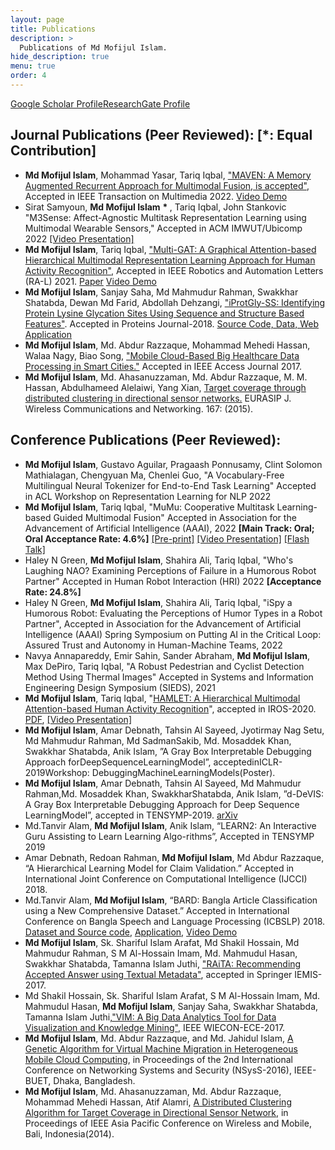 ```yaml
---
layout: page
title: Publications
description: >
  Publications of Md Mofijul Islam.
hide_description: true
menu: true
order: 4
---
```

<a href="https://scholar.google.com/citations?hl=en&user=FYy4ZxYAAAAJ" target="_blank">Google Scholar Profile</a><a href="https://www.researchgate.net/profile/Md_Mofijul_Islam" target="_blank">ResearchGate Profile</a>

## Journal Publications (Peer Reviewed): [\*: Equal Contribution]
* **Md Mofijul Islam**, Mohammad Yasar, Tariq Iqbal, ["MAVEN: A Memory Augmented Recurrent Approach for Multimodal Fusion, is accepted"](), Accepted in IEEE Transaction on Multimedia 2022. [Video Demo](https://youtu.be/NLyVePqaXSg)
* Sirat Samyoun, **Md Mofijul Islam** <b> \* </b>, Tariq Iqbal, John Stankovic "M3Sense: Affect-Agnostic Multitask Representation Learning using Multimodal Wearable Sensors," Accepted in ACM IMWUT/Ubicomp 2022  [[Video Presentation]](https://youtu.be/shGyn8bTTTQ)
* **Md Mofijul Islam**, Tariq Iqbal, ["Multi-GAT: A Graphical Attention-based Hierarchical Multimodal Representation Learning Approach for Human Activity Recognition"](https://ieeexplore.ieee.org/document/9354900), Accepted in IEEE Robotics and Automation Letters (RA-L) 2021. [Paper](https://ieeexplore.ieee.org/document/9354900)  [Video Demo](https://youtu.be/Bsbn4pN6Oo4)
* **Md Mofijul Islam**, Sanjay Saha, Md Mahmudur Rahman, Swakkhar Shatabda, Dewan Md Farid, Abdollah Dehzangi, ["iProtGly-SS: Identifying Protein Lysine Glycation Sites Using Sequence and Structure Based Features"](https://www.ncbi.nlm.nih.gov/pubmed/29675975). Accepted in Proteins Journal-2018. [Source Code, Data, Web Application](http://brl.uiu.ac.bd/iprotgly-ss/)
* **Md Mofijul Islam**, Md. Abdur Razzaque, Mohammad Mehedi Hassan, Walaa Nagy, Biao Song, ["Mobile Cloud-Based Big Healthcare Data Processing in Smart Cities."](http://ieeexplore.ieee.org/document/7933943/) Accepted in IEEE Access Journal 2017.
* **Md Mofijul Islam**, Md. Ahasanuzzaman, Md. Abdur Razzaque, M. M. Hassan, Abdulhameed Alelaiwi, Yang Xian, [Target coverage through distributed clustering in directional sensor networks.](http://link.springer.com/article/10.1186/s13638-015-0394-2) EURASIP J. Wireless Communications and Networking. 167: (2015).

## Conference Publications (Peer Reviewed):
* **Md Mofijul Islam**, Gustavo Aguilar, Pragaash Ponnusamy, Clint Solomon Mathialagan, Chengyuan Ma, Chenlei Guo, "A Vocabulary-Free Multilingual Neural Tokenizer for End-to-End Task Learning" Accepted in ACL Workshop on Representation Learning for NLP 2022
* **Md Mofijul Islam**, Tariq Iqbal, "MuMu: Cooperative Multitask Learning-based Guided Multimodal Fusion" Accepted in Association for the Advancement of Artificial Intelligence (AAAI), 2022 **[Main Track: Oral; Oral Acceptance Rate: 4.6%]** [[Pre-print]](https://github.com/mmiakashs/mmiakashs.github.io/blob/master/assets/Mofijul_AAAI_2022_MuMu_Preprint.pdf) [[Video Presentation]](https://recorder-v3.slideslive.com/?share=59838&s=ee1395b9-974b-4597-b22c-d2c071b1496d) [[Flash Talk]](https://recorder-v3.slideslive.com/?share=59840&s=a3ef2807-65a2-4d0e-9bf8-b46d3c6bc66c)
* Haley N Green, **Md Mofijul Islam**, Shahira Ali, Tariq Iqbal, "Who's Laughing NAO? Examining Perceptions of Failure in a Humorous Robot Partner" Accepted in Human Robot Interaction (HRI) 2022 **[Acceptance Rate: 24.8%]**
* Haley N Green, **Md Mofijul Islam**, Shahira Ali, Tariq Iqbal, "iSpy a Humorous Robot: Evaluating the Perceptions of Humor Types in a Robot Partner", Accepted in Association for the Advancement of Artificial Intelligence (AAAI) Spring Symposium on Putting AI in the Critical Loop: Assured Trust and Autonomy in Human-Machine Teams, 2022
* Navya Annapareddy, Emir Sahin, Sander Abraham, **Md Mofijul Islam**, Max DePiro, Tariq Iqbal, "A Robust Pedestrian and Cyclist Detection Method Using Thermal Images" Accepted in Systems and Information Engineering Design Symposium (SIEDS), 2021
* **Md Mofijul Islam**, Tariq Iqbal, "[HAMLET: A Hierarchical Multimodal Attention-based Human Activity Recognition](https://ieeexplore.ieee.org/document/9340987)", accepted in IROS-2020. [PDF](https://arxiv.org/pdf/2008.01148.pdf), [[Video Presentation]](https://youtu.be/BZ7vmwNczSs)
* **Md Mofijul Islam**, Amar Debnath, Tahsin Al Sayeed, Jyotirmay Nag Setu, Md Mahmudur Rahman, Md SadmanSakib, Md. Mosaddek Khan, Swakkhar Shatabda, Anik Islam, ”A Gray Box Interpretable Debugging Approach forDeepSequenceLearningModel”, acceptedinICLR-2019Workshop: DebuggingMachineLearningModels(Poster).
* **Md Mofijul Islam**, Amar Debnath, Tahsin Al Sayeed, Md Mahmudur Rahman,Md. Mosaddek Khan, SwakkharShatabda, Anik Islam, ”d-DeVIS: A Gray Box Interpretable Debugging Approach for Deep Sequence LearningModel”, accepted in TENSYMP-2019. [arXiv](https://arxiv.org/abs/1811.08374)
* Md.Tanvir Alam, **Md Mofijul Islam**, Anik Islam, “LEARN2: An Interactive Guru Assisting to Learn Learning Algo-rithms”, Accepted in TENSYMP 2019
* Amar Debnath, Redoan Rahman, **Md Mofijul Islam**, Md Abdur Razzaque, “A Hierarchical Learning Model for Claim Validation.” Accepted in International Joint Conference on Computational Intelligence (IJCCI) 2018.
* Md.Tanvir Alam, **Md Mofijul Islam**, “BARD: Bangla Article Classification using a New Comprehensive Dataset.” Accepted in International Conference on Bangla Speech and Language Processing (ICBSLP) 2018. [Dataset and Source code](https://github.com/tanvirfahim15/BARD-Bangla-Article-Classifier), [Application](http://bard2018.pythonanywhere.com), [Video Demo](https://www.youtube.com/watch?v=vxwSlwaJ5o4)
* **Md Mofijul Islam**, Sk. Shariful Islam Arafat, Md Shakil Hossain, Md Mahmudur Rahman, S M Al-Hossain Imam, Md. Mahmudul Hasan, Swakkhar Shatabda, Tamanna Islam Juthi, ["RAiTA: Recommending Accepted Answer using Textual Metadata"](https://link.springer.com/chapter/10.1007/978-981-13-1498-8_11), accepted in Springer IEMIS-2017.
* Md Shakil Hossain, Sk. Shariful Islam Arafat, S M Al-Hossain Imam, Md. Mahmudul Hasan, **Md Mofijul Islam**, Sanjay Saha, Swakkhar Shatabda, Tamanna Islam Juthi,["VIM: A Big Data Analytics Tool for Data Visualization and Knowledge Mining"](https://ieeexplore.ieee.org/document/8468939/), IEEE WIECON-ECE-2017.
* **Md Mofijul Islam**, Md. Abdur Razzaque, and Md. Jahidul Islam, [A Genetic Algorithm for Virtual Machine Migration in Heterogeneous Mobile Cloud Computing](http://ieeexplore.ieee.org/xpl/articleDetails.jsp?arnumber=7400696), in Proceedings of the 2nd International Conference on Networking Systems and Security (NSysS-2016), IEEE-BUET, Dhaka, Bangladesh.
* **Md Mofijul Islam**, Md. Ahasanuzzaman, Md. Abdur Razzaque, Mohammad Mehedi Hassan, Atif Alamri, [A Distributed Clustering Algorithm for Target Coverage in Directional Sensor Network](http://ieeexplore.ieee.org/document/6920259/), in Proceedings of IEEE Asia Pacific Conference on Wireless and Mobile, Bali, Indonesia(2014).

<!-- ### Under Review / Manuscript in Preparation:
* Md Mofijul Islam, Amar Debnath, Tahsin Al Sayeed, Jyotirmay Nag Setu, Md Mahmudur Rahman, Md Sadman Sakib, Md Abdur Razzaque, Md. Mosaddek Khan, Swakkhar Shatabda,“A Gray Box Interpretable Visual Debugging Approach for Deep Sequence Learning Model”, [ArXiv](https://arxiv.org/abs/1811.08374)
* Amor Deb Nath, Redoan Rahman, Md. Mofijul Islam,”A Transfer Learning Appraoch for Extracting Facts to Valididate the Statement”.
* Md.Tanvir Alam, Md. Mofijul Islam, “LEARN$$^2$$: An Interactive Guru Assisting to Learn Learning Algorithms”.
* Md. Mofijul Islam, Sk. Shariful Islam Arafat, Md Shakil Hossain, S M Al-Hossain Imam, Md. Mahmudul Hasan, "PRISM: Personalized Questions Recommender System for the Expert User". -->
